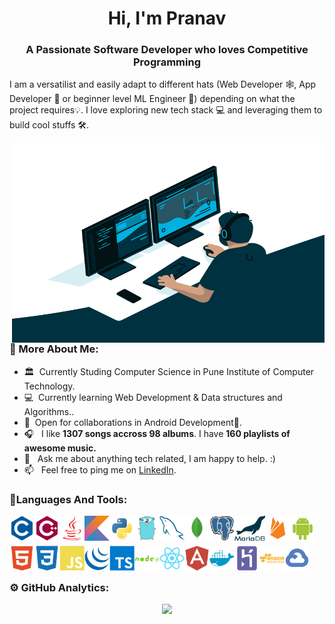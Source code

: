 <!---------------------------------------------------------------------------------------------
--------------------------------------------HEADING--------------------------------------------
----------------------------------------------------------------------------------------------->


<h1 align="center">Hi, I'm Pranav</h1>
<h3 align="center">A Passionate Software Developer who loves Competitive Programming</h3>


<!---------------------------------------------------------------------------------------------
--------------------------------------------ABOUT--------------------------------------------
----------------------------------------------------------------------------------------------->


I am a versatilist and easily adapt to different hats (Web Developer 🕸️, App Developer 📱 or beginner level ML Engineer 🤖) depending on what the project requires💡. I love exploring new tech stack 💻 and leveraging them to build cool stuffs 🛠️. 
<br>


<!---------------------------------------------------------------------------------------------
--------------------------------------------MORE ABOUT--------------------------------------------
----------------------------------------------------------------------------------------------->


<img align="right" alt="GIF" src="https://github.com/pranav1152/pranav1152/blob/main/Resources/cool.gif" width="500" height="320"/>
  
### 🧐 More About Me:

  - 🏛 &nbsp;Currently Studing Computer Science in Pune Institute of Computer Technology.
  - 💻 &nbsp;Currently learning Web Development & Data structures and Algorithms..
  - 🤝 &nbsp;Open for collaborations in Android Development📱.
  - 🎧 &nbsp;  I like **1307 songs accross 98 albums**. I have **160 playlists of awesome music.**
  - 💬 &nbsp; Ask me about anything tech related, I am happy to help. :)
  - 📫 &nbsp; Feel free to ping me on [LinkedIn](https://www.linkedin.com/in/pranavdeshmukh/).
  
<!---------------------------------------------------------------------------------------------
--------------------------------------------Languages And Tools--------------------------------
----------------------------------------------------------------------------------------------->


### 🚀Languages And Tools:

   <a href="https://www.cprogramming.com" target="_blank"> <img align="left" src="https://github.com/pranav1152/pranav1152/blob/main/Resources/Icons/c-plain.svg" alt="C" height="40px"/> </a>
  <a href="https://www.cplusplus.com" target="_blank"> <img align="left" src="https://github.com/pranav1152/pranav1152/blob/main/Resources/Icons/1.Cplusplus/cplusplus-plain.svg" alt="C++" height="40px"/> </a>
  <a href="https://www.java.com" target="_blank"> <img align="left" src="https://github.com/pranav1152/pranav1152/blob/main/Resources/Icons/2.Java/java-plain.svg" alt="Java" height="40px"/> </a>
  <a href="https://kotlinlang.org" target="_blank"> <img align="left" src="https://github.com/pranav1152/pranav1152/blob/main/Resources/Icons/3.Kotlin/kotlin-original.svg" alt="Kotlin" height="40px"/> </a> 
  <a href="https://www.python.org/" target="_blank"> <img align="left" src="https://github.com/pranav1152/pranav1152/blob/main/Resources/Icons/3.1Python/python-original.svg" alt="Python" height="40px"/> </a>
  <a href="https://golang.org/" target="_blank"> <img align="left" src="https://github.com/pranav1152/pranav1152/blob/main/Resources/Icons/3.2Go/go-original.svg" alt="Go" height="40px"/> </a>
  <a href="https://www.mysql.com" target="_blank"><img align="left" alt="MySQL" height ="40px" src="https://github.com/pranav1152/pranav1152/blob/main/Resources/Icons/6.MySQL/mysql-original.svg"> </a>
  <a href="https://www.mongodb.com" target="_blank"><img align="left" alt="MongoDB" height ="40px" src="https://github.com/pranav1152/pranav1152/blob/main/Resources/Icons/7.MongoDB/mongodb-original.svg"></a>
  <a href="https://www.postgresql.org" target="_blank"><img align="left" alt="PostgreSQL" height ="40px" src="https://github.com/pranav1152/pranav1152/blob/main/Resources/Icons/7.1Postgreesql/postgresql-original.svg"></a>
  <a href="https://mariadb.org" target="_blank"> <img src="https://github.com/pranav1152/pranav1152/blob/main/Resources/Icons/7.1MariaDB/maria.svg" align="left" alt="Maria" height='40px'/> </a>
  <a href="https://firebase.google.com" target="_blank"> <img align="left" src="https://github.com/pranav1152/pranav1152/blob/main/Resources/Icons/8.Firebase/firebase-plain.svg" alt="Firebase" height ="40px"/> </a>
  <a href="https://developer.android.com" target="_blank"> <img align="left" alt="Android" height ="40px"  src="https://github.com/pranav1152/pranav1152/blob/main/Resources/Icons/9.Android/android-plain.svg"> </a>
</br>
<br>
<p align="right">
<a href="https://developer.mozilla.org/en-US/docs/Glossary/HTML5" target="_blank"><img align="left" alt="HTML5" height ="40px" src="https://github.com/pranav1152/pranav1152/blob/main/Resources/Icons/11.Html5/html5-plain.svg"></a>
  
<a href="https://developer.mozilla.org/en-US/docs/Web/CSS" target="_blank"><img align="left" alt="CSS3" height ="40px" src="https://github.com/pranav1152/pranav1152/blob/main/Resources/Icons/12.Css3/css3-plain.svg"></a>

<a href="https://www.javascript.com" target="_blank"><img align="left" alt="JavaScript" height ="40px" src="https://github.com/pranav1152/pranav1152/blob/main/Resources/Icons/13.Javascript/javascript-plain.svg"></a>
  
<a href="https://jquery.com" target="_blank"><img align="left" alt="Jquery" height ="40px" src="https://github.com/pranav1152/pranav1152/blob/main/Resources/Icons/jquery-plain.svg"></a>

<a href="https://www.typescriptlang.org" target="_blank"><img align="left" alt="TypeScript" height ="40px" src="https://github.com/pranav1152/pranav1152/blob/main/Resources/Icons/13.1Typescript/typescript-plain.svg"></a>

<a href="https://nodejs.org" target="_blank"> <img src="https://github.com/pranav1152/pranav1152/blob/main/Resources/Icons/14.Nodejs/nodejs-plain-wordmark.svg" align="left" alt="nodeJS" height='40px'/> </a>    

<a href="https://reactjs.org" target="_blank"> <img src="https://github.com/pranav1152/pranav1152/blob/main/Resources/Icons/15.React/react-original.svg" align="left" alt="React" height='40px'/> </a>

<a href="https://angular.io" target="_blank"> <img src="https://github.com/pranav1152/pranav1152/blob/main/Resources/Icons/16.Angular/angularjs-plain.svg" align="left" alt="Angular" height='40px'/> </a>

<a href="https://www.docker.com" target="_blank"> <img src="https://github.com/pranav1152/pranav1152/blob/main/Resources/Icons/17.Docker/docker-plain.svg" align="left" alt="Docker" height='40px'/> </a>

<a href="https://www.heroku.com" target="_blank"> <img src="https://github.com/pranav1152/pranav1152/blob/main/Resources/Icons/18.Heroku/heroku-plain.svg" align="left" alt="Heroku" height='40px'/> </a>

<a href="https://aws.amazon.com" target="_blank"> <img src="https://github.com/pranav1152/pranav1152/blob/main/Resources/Icons/19.AWS/amazonwebservices-plain-wordmark.svg" align="left" alt="AWS" height='40px'/> </a>
  
<a href="https://cloud.google.com" target="_blank"> <img src="https://github.com/pranav1152/pranav1152/blob/main/Resources/Icons/googlecloud-plain.svg" align="left" alt="Google Cloud" height='40px'/> </a>
  
</p>
</br>

<br> 


<!---------------------------------------------------------------------------------------------
--------------------------------------------GitHub Analytics-----------------------------------
----------------------------------------------------------------------------------------------->


### ⚙️ GitHub Analytics:

<p>
<p>
  <p align="center">
  <a href="https://github.com/pranav1152">
    <img width="500em" src="https://github-readme-stats.vercel.app/api/top-langs/?username=pranav1152&layout=compact&theme=vue-dark"/>
  </a>
  </p>
</p>
</p>  

<!---------------------------------------------------------------------------------------------
--------------------------------------------Find Me--------------------------------------------
----------------------------------------------------------------------------------------------->
<!---------------------------------------------------------------------------------------------

### 📢 Find Me:

  [![StopStalk Badge](https://img.shields.io/badge/-StopStalk-blue?style=for-the-badge&logo=castbox&logoColor=white&link=https://www.stopstalk.com/user/profile/pranav918)](https://www.stopstalk.com/user/profile/pranav918) &nbsp; &nbsp;
  [![HackerRank Badge](https://img.shields.io/badge/HackerRank-2EC866?style=for-the-badge&logo=hackerrank&labelColor=white&link=https://www.hackerrank.com/pranavdeshmukh91)](https://www.hackerrank.com/pranavdeshmukh91) &nbsp; &nbsp;
  [![LeetCode Badge](https://img.shields.io/badge/LeetCode-FFA116?style=for-the-badge&logo=LeetCode&logoColor=white&link=https://leetcode.com/pranav918)](https://leetcode.com/pranav918) &nbsp; &nbsp;
  [![Codechef Badge](https://img.shields.io/badge/-CodeChef-5B4638?style=for-the-badge&logo=CodeChef&logoColor=white&link=https://www.codechef.com/users/pranav918)](https://www.codechef.com/users/pranav1152) &nbsp; &nbsp;
  [![CodeForces Badge](https://img.shields.io/badge/-CodeForces-1F8ACB?style=for-the-badge&logo=CodeForces&logoColor=white&link=https://codeforces.com/profile/pranav1152)](https://codeforces.com/profile/pranav1152) &nbsp; &nbsp;
  

<!---------------------------------------------------------------------------------------------
--------------------------------------------Connect With Me------------------------------------



### 🤝 Connect With Me:

  [![Linkedin Badge](https://img.shields.io/badge/LinkedIn-blue?style=for-the-badge&logo=linkedin&labelColor=blue&link=https://www.linkedin.com/in/pranavdeshmukh)](https://www.linkedin.com/in/pranavdeshmukh) &nbsp;
  [![Gmail Badge](https://img.shields.io/badge/Gmail-red?style=for-the-badge&logo=Gmail&logoColor=white&link=mailto:pranavdeshmukh1152@gmail.com)](mailto:pranavdeshmukh1152@gmail.com) &nbsp;
  [![Website Badge](https://img.shields.io/badge/-Website-47CCCC?style=for-the-badge&logo=Google-Chrome&logoColor=white&link=https://pranav918.github.io)](https://pranav1152.github.io) &nbsp; &nbsp;
  [![Dev.to Badge](https://img.shields.io/badge/-dev.to-0A0A0A?style=for-the-badge&logo=dev.to&logoColor=white&link=https://dev.to/pranav918)](https://dev.to/pranav918) &nbsp;
  [![StackOverflow Badge](https://img.shields.io/badge/-stackoverflow-FE7A16?style=for-the-badge&logo=stackoverflow&logoColor=white&link=https://stackoverflow.com/users/13742657/pranav-deshmukh)](https://stackoverflow.com/users/13742657/pranav-deshmukh) &nbsp;
  [![Medium Badge](https://img.shields.io/badge/-medium-12100E?style=for-the-badge&logo=medium&logoColor=white&link=https://medium.com/@pranavdeshmukh918)](https://medium.com/@pranavdeshmukh918) &nbsp;

----------------------------------------------------------------------------------------------->
